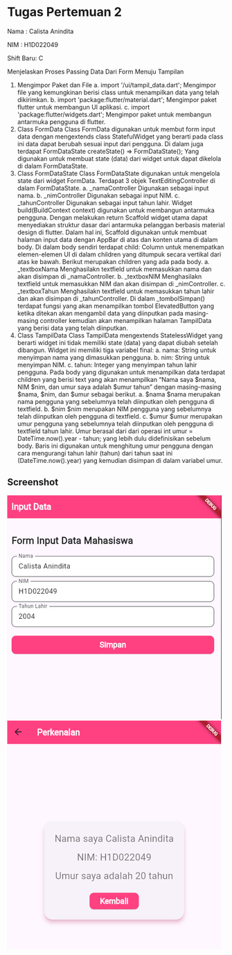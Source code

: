 # Tugas Pertemuan 2

Nama : Calista Anindita

NIM : H1D022049

Shift Baru: C

Menjelaskan Proses Passing Data Dari Form Menuju Tampilan
1.	Mengimpor Paket dan File
    a. 	import '/ui/tampil_data.dart'; 
        Mengimpor file yang kemungkinan berisi class untuk menampilkan data yang telah dikirimkan.
    b. 	import 'package:flutter/material.dart';
        Mengimpor paket flutter untuk membangun UI aplikasi.
    c. 	import 'package:flutter/widgets.dart';
        Mengimpor paket untuk membangun antarmuka pengguna di flutter.
2.	Class FormData
    Class FormData digunakan untuk membut form input data dengan mengextends class StatefulWidget yang berarti pada class ini data dapat berubah sesuai input dari pengguna. Di dalam juga terdapat FormDataState createState() => FormDataState(); Yang digunakan untuk membuat state (data) dari widget untuk dapat dikelola di dalam FormDataState.
3.	Class FormDataState
    Class FormDataState digunakan untuk mengelola state dari widget FormData. Terdapat 3 objek TextEditingController di dalam FormDataState.
    a. 	_namaController
        Digunakan sebagai input nama.
    b. 	_nimController
        Digunakan sebagai input NIM.
    c. 	_tahunController
        Digunakan sebagai input tahun lahir.
    Widget build(BuildContext context) digunakan untuk membangun antarmuka pengguna. Dengan melakukan return Scaffold widget utama dapat menyediakan struktur dasar dari antarmuka pelanggan berbasis material design di flutter. Dalam hal ini, Scaffold digunakan untuk membuat halaman input data dengan AppBar di atas dan konten utama di dalam body. Di dalam body sendiri terdapat child: Column untuk menempatkan elemen-elemen UI di dalam children yang ditumpuk secara vertikal dari atas ke bawah. Berikut merupakan children yang ada pada body.
        a. 	_textboxNama
            Menghasilakn textfield untuk memasukkan nama dan akan disimpan di _namaController.
        b. 	_textboxNIM
            Menghasilakn textfield untuk memasukkan NIM dan akan disimpan di  _nimController.
        c. 	_textboxTahun
            Menghasilakn textfield untuk memasukkan tahun lahir dan akan disimpan di  _tahunController.
    Di dalam _tombolSimpan() terdapat fungsi yang akan menampilkan tombol ElevatedButton yang ketika ditekan akan mengambil data yang diinputkan pada masing-masing controller kemudian akan menampilkan halaman TampilData yang berisi data yang telah diinputkan.
4.	Class TampilData
    Class TampilData mengextends StatelessWidget yang berarti widget ini tidak memiliki state (data) yang dapat diubah setelah dibangun.
    Widget ini memiliki tiga variabel final:
        a. 	nama: String untuk menyimpan nama yang dimasukkan pengguna.
        b. 	nim: String untuk menyimpan NIM.
        c. 	tahun: Integer yang menyimpan tahun lahir pengguna.
    Pada body yang digunakan untuk menampilkan data terdapat children yang berisi text yang akan menampilkan “Nama saya $nama, NIM $nim, dan umur saya adalah $umur tahun” dengan masing-masing $nama, $nim, dan $umur sebagai berikut.
        a. 	$nama
            $nama merupakan nama pengguna yang sebelumnya telah diinputkan oleh pengguna di textfield. 
        b. 	$nim
            $nim merupakan NIM pengguna yang sebelumnya telah diinputkan oleh pengguna di textfield.
        c. 	$umur
            $umur merupakan umur pengguna yang sebelumnya telah diinputkan oleh pengguna di textfield tahun lahir. Umur berasal dari dari operasi int umur = DateTime.now().year - tahun; yang lebih dulu didefinisikan sebelum body. Baris ini digunakan untuk menghitung umur pengguna dengan cara mengurangi tahun lahir (tahun) dari tahun saat ini (DateTime.now().year) yang kemudian disimpan di dalam variabel umur.

## Screenshot
![Lampiran Form](form.jpeg)
![Lampiran Hasil](hasil.jpeg)

